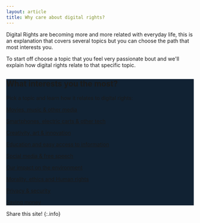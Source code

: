 ```yaml
---
layout: article
title: Why care about digital rights?
---
```


Digital Rights are becoming more and more related with everyday life, this is an explanation that covers several topics but you can choose the path that most interests you.

To start off choose a topic that you feel very passionate bout and we'll explain how digital rights relate to that specific topic.




<div class="hero hero--center hero--dark" style="background-color: #123;">
  <div class="hero__content">

<h2>What interests you the most?</h2>
    <p>Pick a topic and learn how it relates to digital rights:</p>

<p>

<a class="button button--secondary button--pill button--xl" href="../why-care/media">Movies, music & other media</a>

<a class="button button--secondary button--pill button--xl" href="LINK">Smartphones, electric carts & other tech</a>

<a class="button button--secondary button--pill button--xl" href="LINK">Creativity, art & innovation</a>

<a class="button button--secondary button--pill button--xl" href="LINK">Education and easy access to information</a>

<a class="button button--secondary button--pill button--xl" href="LINK">Social media & free speech</a>

<a class="button button--secondary button--pill button--xl" href="LINK">Our impact on the environment</a>

<a class="button button--secondary button--pill button--xl" href="LINK">Morality, ethics and Human rights</a>

<a class="button button--secondary button--pill button--xl" href="LINK">Privacy & security</a>

<a class="button button--secondary button--pill button--xl" href="LINK">Saving money</a>

</p>

  </div>
</div>

<!--

# What interests you the most?

**Pick a topic and learn how it relates to digital rights:**

* [Movies, music & other media](../documents/why-care/media)
* [Smartphones, electric carts & other tech](../documents/why-care/tech)
* [Creativity, art & innovation](../documents/why-care/creativity)
* [Education and easy access to information](../documents/why-care/education-information)
* [Social media & free speech](../documents/why-care/social-media-free-speech)
* [Our impact on the environment](../documents/why-care/environment)
* [Morality, ethics and Human rights](../documents/why-care/human-rights)
* [Privacy & security](../documents/why-care/privacy-security)
* [Saving money](../documents/why-care/saving-money)


-->



Share this site!
{:.info}